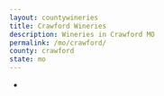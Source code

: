 ```yaml
---
layout: countywineries
title: Crawford Wineries
description: Wineries in Crawford MO
permalink: /mo/crawford/
county: crawford
state: mo
---
```

-
